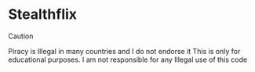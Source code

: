 # Stealthflix

> [!CAUTION]
> Piracy is Illegal in many countries and I do not endorse it
> This is only for educational purposes. I am not responsible for any Illegal use of this code

